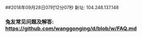 ##2018年09月28日07时12分07秒 新址: 104.248.137.148
### 兔友常见问题及解答: https://github.com/wanggonging/d/blob/w/FAQ.md
